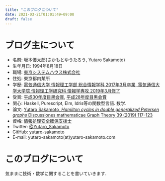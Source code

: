```yaml
---
title: "このブログについて"
date: 2021-03-21T01:01:49+09:00
draft: false
---
```


# ブログ主について

* 名前: 坂本優太郎(さかもとゆうたろう, Yutaro Sakamoto)
* 生年月日: 1994年8月18日
* 職場: [東京システムハウス株式会社](https://www.tsh-world.co.jp/)
* 住処: 東京都内某所
* 学歴: [電気通信大学 情報理工学部 総合情報学科 2017年3月卒業, 電気通信大学大学院 情報理工学研究科 情報学専攻 2019年3月修了](https://www.uec.ac.jp/)
* 受賞: [平成30年度目黒会賞](https://megurokai.jp/web_magazine/commendation190326/), [平成28年度目黒会賞](https://megurokai.jp/web_magazine/commendation170327/)
* 関心: Haskell, Purescript, Elm, Idris等の関数型言語. 数学.
* 論文: [Yutaro Sakamoto, _Hamilton cycles in double generalized Petersen graphs_ Discussiones mathematicae Graph Theory 39 (2019) 117-123](https://www.dmgt.uz.zgora.pl/publish/bbl_view_pdf.php?ID=-1990)
* 資格: [情報処理安全確保支援士](https://riss.ipa.go.jp/r?r=017139)
* Twitter: [\@Yutaro\_Sakamoto](https://twitter.com/Yutaro_Sakamoto)
* GitHub: [yutaro-sakamoto](https://github.com/yutaro-sakamoto)
* E-mail: yutaro-sakamoto(at)yutaro-sakamoto.com

# このブログについて

気ままに技術・数学に関することを書いていきます.

